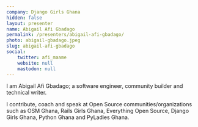 ```yaml
---
company: Django Girls Ghana
hidden: false
layout: presenter
name: Abigail Afi Gbadago
permalink: /presenters/abigail-afi-gbadago/
photo: abigail-gbadago.jpeg
slug: abigail-afi-gbadago
social:
    twitter: afi_maame
    website: null
    mastodon: null
---
```


I am Abigail Afi Gbadago; a software engineer, community builder and technical writer.

I contribute, coach and speak at Open Source communities/organizations such as OSM Ghana, Rails Girls Ghana, Everything Open Source, Django Girls Ghana, Python Ghana and PyLadies Ghana.
